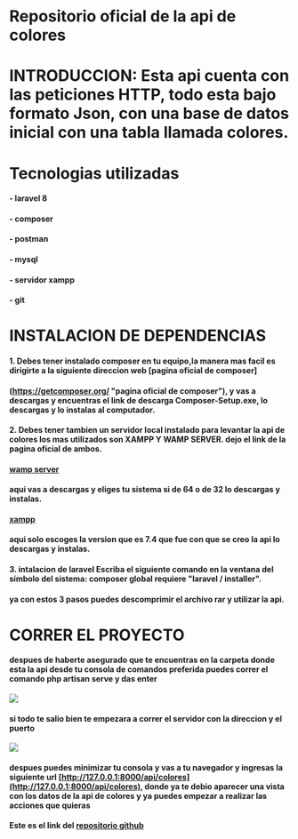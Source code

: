 # Repositorio oficial de la api de colores

# INTRODUCCION: Esta api cuenta con las peticiones HTTP, todo esta bajo formato Json, con una base de datos inicial con una tabla llamada colores.

# Tecnologias utilizadas
#### - laravel 8
#### - composer
#### - postman
#### - mysql
#### - servidor xampp
#### - git

# INSTALACION DE DEPENDENCIAS
#### 1. Debes tener instalado composer en tu equipo,la manera mas facil es dirigirte a la siguiente direccion web [pagina oficial de composer]
#### (https://getcomposer.org/ "pagina oficial de composer"), y vas a descargas y encuentras el link de descarga Composer-Setup.exe, lo descargas y lo instalas al computador.

#### 2. Debes tener tambien un servidor local instalado para levantar la api de colores los mas utilizados son XAMPP Y WAMP SERVER. dejo el link de la pagina oficial de ambos.
#### [wamp server](https://www.wampserver.com "wamp server")
####  aqui vas a descargas y eliges tu sistema si de 64 o de 32 lo descargas y instalas.
#### [xampp](https://www.apachefriends.org/es/download.html "xampp")
####  aqui solo escoges la version que es 7.4 que fue con que se creo la api lo descargas y instalas.


#### 3. intalacion de laravel Escriba el siguiente comando en la ventana del símbolo del sistema: composer global requiere "laravel / installer".

#### ya con estos 3 pasos puedes descomprimir el archivo rar y utilizar la api.

# CORRER EL PROYECTO
#### despues de haberte asegurado que te encuentras en la carpeta donde esta la api desde tu consola de comandos preferida puedes correr el comando php artisan serve y das enter
[![](https://media.geeksforgeeks.org/wp-content/uploads/20191219172007/Laravel-Basic-Artisan-Commands-Start-Server-GfG.png)](https://media.geeksforgeeks.org/wp-content/uploads/20191219172007/Laravel-Basic-Artisan-Commands-Start-Server-GfG.png)
#### si todo te salio bien te empezara a correr el servidor con la direccion y el puerto
[![](https://i.stack.imgur.com/zxVGH.png)](https://i.stack.imgur.com/zxVGH.png)
#### despues puedes minimizar tu consola y vas a tu navegador y ingresas la siguiente url [http://127.0.0.1:8000/api/colores](http://127.0.0.1:8000/api/colores), donde ya te debio aparecer una vista con los datos de la api de colores y ya puedes empezar a realizar las acciones que quieras

#### Este es el link del [repositorio github](https://github.com/ojcarrillomiranda "repositorio api de colores")

